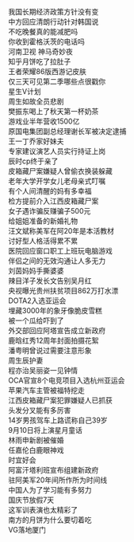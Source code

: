 我国长期经济政策方针没有变  
中方回应清朗行动针对韩国说  
不吃晚餐真的能减肥吗  
你收到霍格沃茨的电话吗  
河南卫视 神马奇妙夜  
知乎月饼吃了拉肚子  
王者荣耀86版西游记皮肤  
仅三天可见第二季哪些点很戳你  
星生V计划  
周生如故全员悲剧  
樊振东喝上了秋天第一杯奶茶  
游戏业半年营收1500亿  
原国电集团副总经理谢长军被决定逮捕  
王一丁乔家好妹夫  
专家建议演艺人员实行持证上岗  
辰时cp终于亲了  
皮箱藏尸案嫌疑人曾偷衣换装躲藏  
老年大学开学女儿老母亲式叮嘱  
有个人间清醒的妈有多幸福  
检方提前介入江西皮箱藏尸案  
女子遇诈骗反赚骗子500元  
给姐姐准备的新婚礼物  
汪文斌称美军在阿20年是本活教材  
讨好型人格活得累不累  
医院回应窗口职工上班玩电脑游戏  
伴侣之间的无效沟通让人多无力  
刘茵妈妈手撕婆婆  
辣目洋子发长文告别吴月红  
央视曝光贵州扶贫项目862万打水漂  
DOTA2入选亚运会  
埋藏3000年的象牙像脆皮雪糕  
被一个瓜给吓到了  
外交部回应阿塔宣告成立新政府  
鹿晗红秀12周年封面拍摄花絮  
潘粤明曾说过需要注意形象  
周生辰护妻  
程亦治吴丽姿一见钟情  
OCA官宣8个电竞项目入选杭州亚运会  
苹果汽车主管被福特挖走  
江西皮箱藏尸案犯罪嫌疑人已抓获  
头发分叉能有多厉害  
14岁男孩驾车上路谎称自己39岁  
9月10日将上演星月童话  
林雨申新剧被催婚  
任嘉伦白鹿眼神戏  
时宜好会  
阿富汗塔利班宣布组建新政府  
驻阿美军20年间所作所为时间线  
中国人为了学习能有多努力  
国庆节放假7天  
这军训表演也太精彩了  
南方的月饼为什么要切着吃  
VG落地厦门  
